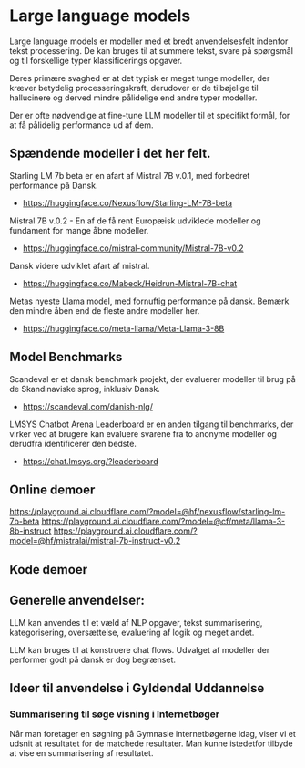 # Large language models

Large language models er modeller med et bredt anvendelsesfelt indenfor tekst processering.
De kan bruges til at summere tekst, svare på spørgsmål og til forskellige typer klassificerings opgaver.

Deres primære svaghed er at det typisk er meget tunge modeller, der kræver betydelig processeringskraft, derudover er de tilbøjelige til hallucinere og derved mindre pålidelige end andre typer modeller.

Der er ofte nødvendige at fine-tune LLM modeller til et specifikt formål, for at få pålidelig performance ud af dem.

## Spændende modeller i det her felt.

Starling LM 7b beta er en afart af Mistral 7B v.0.1, med forbedret performance på Dansk.
- https://huggingface.co/Nexusflow/Starling-LM-7B-beta



Mistral 7B v.0.2 - En af de få rent Europæisk udviklede modeller og fundament for mange åbne modeller.
- https://huggingface.co/mistral-community/Mistral-7B-v0.2

Dansk videre udviklet afart af mistral.
- https://huggingface.co/Mabeck/Heidrun-Mistral-7B-chat

Metas nyeste Llama model, med fornuftig performance på dansk. Bemærk den mindre åben end de fleste andre modeller her.
- https://huggingface.co/meta-llama/Meta-Llama-3-8B

## Model Benchmarks

Scandeval er et dansk benchmark projekt, der evaluerer modeller til brug på de Skandinaviske sprog, inklusiv Dansk.
- https://scandeval.com/danish-nlg/

LMSYS Chatbot Arena Leaderboard er en anden tilgang til benchmarks, der virker ved at brugere kan evaluere svarene fra to anonyme modeller og derudfra identificerer den bedste.
- https://chat.lmsys.org/?leaderboard


## Online demoer

https://playground.ai.cloudflare.com/?model=@hf/nexusflow/starling-lm-7b-beta
https://playground.ai.cloudflare.com/?model=@cf/meta/llama-3-8b-instruct
https://playground.ai.cloudflare.com/?model=@hf/mistralai/mistral-7b-instruct-v0.2

## Kode demoer


## Generelle anvendelser:

LLM kan anvendes til et væld af NLP opgaver, tekst summarisering, kategorisering, oversættelse, evaluering af logik og meget andet.

LLM kan bruges til at konstruere chat flows. Udvalget af modeller der performer godt på dansk er dog begrænset.

## Ideer til anvendelse i Gyldendal Uddannelse

### Summarisering til søge visning i Internetbøger

Når man foretager en søgning på Gymnasie internetbøgerne idag, viser vi et udsnit at resultatet for de matchede resultater. Man kunne istedetfor tilbyde at vise en summarisering af resultatet.
